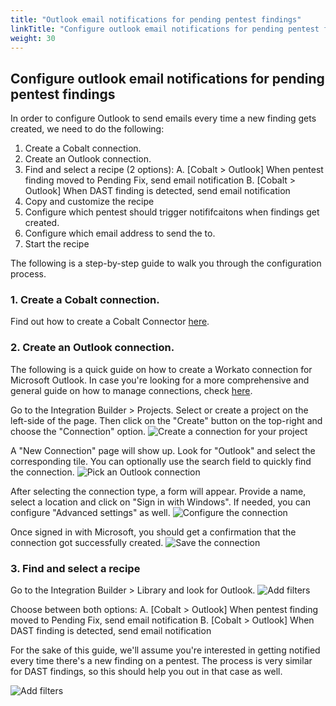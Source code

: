 ```yaml
---
title: "Outlook email notifications for pending pentest findings"
linkTitle: "Configure outlook email notifications for pending pentest findings"
weight: 30
---
```


## Configure outlook email notifications for pending pentest findings

In order to configure Outlook to send emails every time a new finding gets created, we need to do the following:
1. Create a Cobalt connection.
2. Create an Outlook connection.
3. Find and select a recipe (2 options):
  A. [Cobalt > Outlook] When pentest finding moved to Pending Fix, send email notification
  B. [Cobalt > Outlook] When DAST finding is detected, send email notification
4. Copy and customize the recipe
  1. Configure which pentest should trigger notififcaitons when findings get created.
  2. Configure which email address to send the to.
5. Start the recipe

The following is a step-by-step guide to walk you through the configuration process.

### 1. Create a Cobalt connection.

Find out how to create a Cobalt Connector [here](integrations/integrationbuilder/#connection).

### 2. Create an Outlook connection.

The following is a quick guide on how to create a Workato connection for Microsoft Outlook.
In case you're looking for a more comprehensive and general guide on how to manage connections, check [here](integrations/integrationbuilder/connect-your-applications/).

Go to the Integration Builder > Projects. Select or create a project on the left-side of the page. Then click on the "Create" button on the top-right and choose the "Connection" option.
![Create a connection for your project](/integrations/integration_builder/findings_outlook_notifications/create_connection_step1.png "Create a connection for your project")

A "New Connection" page will show up. Look for "Outlook" and select the corresponding tile. You can optionally use the search field to quickly find the connection.
![Pick an Outlook connection](/integrations/integration_builder/findings_outlook_notifications/create_connection_step2.png "Pick an Outlook connection")

After selecting the connection type, a form will appear. Provide a name, select a location and click on "Sign in with Windows". If needed, you can configure "Advanced settings" as well.
![Configure the connection](/integrations/integration_builder/findings_outlook_notifications/create_connection_step3.png "Configure the connection")

Once signed in with Microsoft, you should get a confirmation that the connection got successfully created.
![Save the connection](/integrations/integration_builder/findings_outlook_notifications/create_connection_step4.png "Save the connection")

### 3. Find and select a recipe

Go to the Integration Builder > Library and look for Outlook.
![Add filters](/integrations/integration_builder/findings_outlook_notifications/configure_outlook_notification_step1.png "Add filters")

Choose between both options:
A. [Cobalt > Outlook] When pentest finding moved to Pending Fix, send email notification
B. [Cobalt > Outlook] When DAST finding is detected, send email notification

For the sake of this guide, we'll assume you're interested in getting notified every time there's a new finding on a pentest. The process is very similar for DAST findings, so this should help you out in that case as well.

![Add filters](/integrations/integration_builder/findings_outlook_notifications/configure_outlook_notification_step1.png "Add filters")